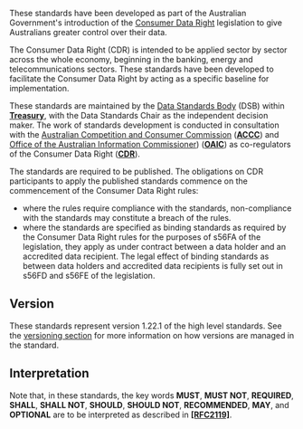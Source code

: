 
These standards have been developed as part of the Australian Government's introduction of the [Consumer Data Right](https://www.accc.gov.au/focus-areas/consumer-data-right "ACCC Consumer Data Right webpage") legislation to give Australians greater control over their data.

The Consumer Data Right (CDR) is intended to be applied sector by sector across the whole economy, beginning in the banking, energy and telecommunications sectors.  These standards have been developed to facilitate the Consumer Data Right by acting as a specific baseline for implementation.

These standards are maintained by the [Data Standards Body](https://www.directory.gov.au/portfolios/treasury/data-standards-body) (DSB) within [**Treasury**](#iref-Treasury), with the Data Standards Chair as the independent decision maker. The work of standards development is conducted in consultation with the [Australian Competition and Consumer Commission](https://www.accc.gov.au/focus-areas/consumer-data-right-cdr-0) ([**ACCC**](#iref-ACCC)) and [Office of the Australian Information Commissioner](https://www.oaic.gov.au/consumer-data-right/about-the-consumer-data-right/)) ([**OAIC**](#iref-OAIC)) as co-regulators of the Consumer Data Right ([**CDR**](#iref-CDR)).

The standards are required to be published. The obligations on CDR participants to apply the published standards commence on the commencement of the Consumer Data Right rules:

- where the rules require compliance with the standards, non-compliance with the standards may constitute a breach of the rules.
- where the standards are specified as binding standards as required by the Consumer Data Right rules for the purposes of s56FA of the legislation, they apply as under contract between a data holder and an accredited data recipient.  The legal effect of binding standards as between data holders and accredited data recipients is fully set out in s56FD and s56FE of the legislation.


## Version

These standards represent version 1.22.1 of the high level standards.  See the [versioning section](#versioning) for more information on how versions are managed in the standard.

## Interpretation

Note that, in these standards, the key words **MUST**, **MUST NOT**, **REQUIRED**, **SHALL**, **SHALL NOT**, **SHOULD**, **SHOULD NOT**, **RECOMMENDED**, **MAY**, and **OPTIONAL** are to be interpreted as described in **[[RFC2119]](#nref-RFC2119)**.
